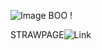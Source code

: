 

 
  ![Image](https://github.com/user-attachments/assets/d4bb8331-09ca-4c50-bcd3-4217d4e2382e) BOO !

STRAWPAGE![Link](https://pinkbouquets.straw.page/)
